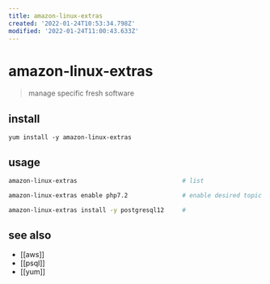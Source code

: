 ```yaml
---
title: amazon-linux-extras
created: '2022-01-24T10:53:34.798Z'
modified: '2022-01-24T11:00:43.633Z'
---
```


# amazon-linux-extras

> manage specific fresh software

## install

`yum install -y amazon-linux-extras`

## usage

```sh
amazon-linux-extras                             # list

amazon-linux-extras enable php7.2               # enable desired topic

amazon-linux-extras install -y postgresql12     # 
```

## see also

- [[aws]]
- [[psql]]
- [[yum]]

